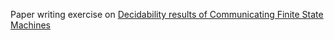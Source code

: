 Paper writing exercise on [Decidability results of Communicating Finite State Machines](CFSM_namratha.pdf)